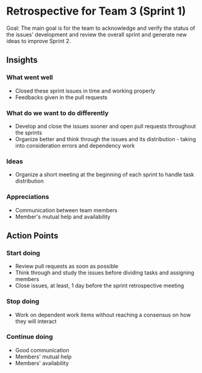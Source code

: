 # Retrospective for Team 3 (Sprint 1)

Goal: The main goal is for the team to acknowledge and verify the status of the issues' development and review the overall sprint and generate new ideas to improve Sprint 2.

## Insights

### What went well

-   Closed these sprint issues in time and working properly
-   Feedbacks given in the pull requests

### What do we want to do differently

-   Develop and close the issues sooner and open pull requests throughout the sprints
-   Organize better and think through the issues and its distribution - taking into consideration errors and dependency work

### Ideas

-   Organize a short meeting at the beginning of each sprint to handle task distribution

### Appreciations

-   Communication between team members
-   Member's mutual help and availability

## Action Points

### Start doing

-   Review pull requests as soon as possible
-   Think through and study the issues before dividing tasks and assigning members
-   Close issues, at least, 1 day before the sprint retrospective meeting

### Stop doing

-   Work on dependent work items without reaching a consensus on how they will interact

### Continue doing

-   Good communication
-   Members' mutual help
-   Members' availability
